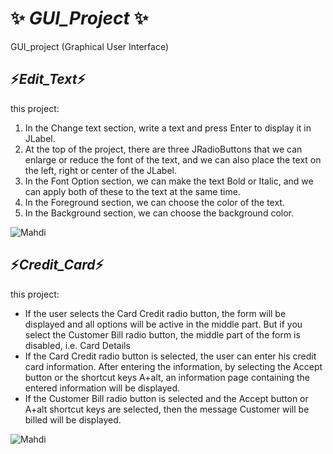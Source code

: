 # ✨ ***GUI_Project*** ✨ 

GUI_project (Graphical User Interface)  

## ⚡*Edit_Text*⚡  
this project:
1. In the Change text section, write a text and press Enter to display it in JLabel.
2. At the top of the project, there are three JRadioButtons that we can enlarge or reduce the font of the text, and we can also place the text on the left, right or center of the JLabel.
3. In the Font Option section, we can make the text Bold or Italic, and we can apply both of these to the text at the same time.
4. In the Foreground section, we can choose the color of the text.
5. In the Background section, we can choose the background color.  

![Mahdi](https://user-images.githubusercontent.com/108512164/185474864-5a3dc198-3c8b-4e47-846c-55237dc81266.PNG)  

## ⚡*Credit_Card*⚡  

this project:
- If the user selects the Card Credit radio button, the form will be displayed and all options will be active in the middle part. But if you select the Customer Bill radio button, the middle part of the form is disabled, i.e. Card Details
- If the Card Credit radio button is selected, the user can enter his credit card information. After entering the information, by selecting the Accept button or the shortcut keys A+alt, an information page containing the entered information will be displayed.
- If the Customer Bill radio button is selected and the Accept button or A+alt shortcut keys are selected, then the message Customer will be billed will be displayed.  

![Mahdi](https://user-images.githubusercontent.com/108512164/185478804-9f4f40c3-1ae6-4c55-a212-92101e8388ff.PNG)

